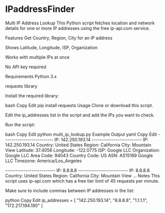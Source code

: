 # IPaddressFinder
Multi IP Address Lookup
This Python script fetches location and network details for one or more IP addresses using the free ip-api.com service.

Features
Get Country, Region, City for an IP address

Shows Latitude, Longitude, ISP, Organization

Works with multiple IPs at once

No API key required

Requirements
Python 3.x

requests library

Install the required library:

bash
Copy
Edit
pip install requests
Usage
Clone or download this script.

Edit the ip_addresses list in the script and add the IPs you want to check.

Run the script:

bash
Copy
Edit
python multi_ip_lookup.py
Example Output
yaml
Copy
Edit
------------------------- IP: 142.250.193.14 -------------------------
IP: 142.250.193.14
Country: United States
Region: California
City: Mountain View
Latitude: 37.4056
Longitude: -122.0775
ISP: Google LLC
Organization: Google LLC
Area Code: 94043
Country Code: US
ASN: AS15169 Google LLC
Timezone: America/Los_Angeles

------------------------- IP: 8.8.8.8 -------------------------
IP: 8.8.8.8
Country: United States
Region: California
City: Mountain View
...
Notes
This script uses ip-api.com which has a free tier limit of 45 requests per minute.

Make sure to include commas between IP addresses in the list:

python
Copy
Edit
ip_addresses = [
    "142.250.193.14",
    "8.8.8.8",
    "1.1.1.1",
    "172.217.194.190"
]
